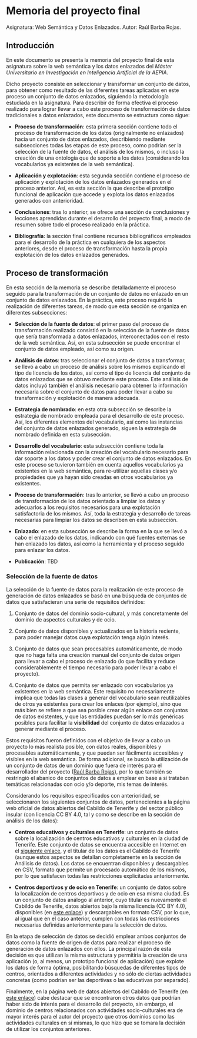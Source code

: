 # Memoria del proyecto final

Asignatura: Web Semántica y Datos Enlazados.
Autor: Raúl Barba Rojas.

## Introducción

En este documento se presenta la memoria del proyecto final de esta asignatura sobre la web semántica y los datos enlazados del *Máster Universitario en Investigación en Inteligencia Artificial de la AEPIA*.

Dicho proyecto consiste en seleccionar y transformar un conjunto de datos, para obtener como resultado de las diferentes tareas aplicadas en este proceso un conjunto de datos enlazados, siguiendo la metodología estudiada en la asignatura. Para describir de forma efectiva el proceso realizado para lograr llevar a cabo este proceso de transformación de datos tradicionales a datos enlazados, este documento se estructura como sigue:

- **Proceso de transformación**: esta primera sección contiene todo el proceso de transformación de los datos (originalmente no enlazados) hacia un conjunto de datos enlazados, describiendo mediante subsecciones todas las etapas de este proceso, como podrían ser la selección de la fuente de datos, el análisis de los mismos, o incluso la creación de una ontología que de soporte a los datos (considerando los vocabularios ya existentes de la web semántica). 

- **Aplicación y explotación**: esta segunda sección contiene el proceso de aplicación y explotación de los datos enlazados generados en el proceso anterior. Así, es esta sección la que describe el prototipo funcional de aplicación que accede y explota los datos enlazados generados con anterioridad.

- **Conclusiones**: tras lo anterior, se ofrece una sección de conclusiones y lecciones aprendidas durante el desarrollo del proyecto final, a modo de resumen sobre todo el proceso realizado en la práctica.

- **Bibliografía**: la sección final contiene recursos bibliográficos empleados para el desarrollo de la práctica en cualquiera de los aspectos anteriores, desde el proceso de transformación hasta la propia explotación de los datos enlazados generados.

## Proceso de transformación

En esta sección de la memoria se describe detalladamente el proceso seguido para la transformación de un conjunto de datos no enlazado en un conjunto de datos enlazados. En la práctica, este proceso requirió la realización de diferentes tareas, de modo que esta sección se organiza en diferentes subsecciones:

- **Selección de la fuente de datos**: el primer paso del proceso de transformación realizado consistió en la selección de la fuente de datos que sería transformada a datos enlazados, interconectados con el resto de la web semántica. Así, en esta subsección se puede encontrar el conjunto de datos empleado, así como su origen.

- **Análisis de datos**: tras seleccionar el conjunto de datos a transformar, se llevó a cabo un proceso de análisis sobre los mismos explicando el tipo de licencia de los datos, así como el tipo de licencia del conjunto de datos enlazados que se obtuvo mediante este proceso. Este análisis de datos incluyó también el análisis necesario para obtener la información necesaria sobre el conjunto de datos para poder llevar a cabo su transformación y explotación de manera adecuada.

- **Estrategia de nombrado**: en esta otra subsección se describe la estrategia de nombrado empleada para el desarrollo de este proceso. Así, los diferentes elementos del vocabulario, así como las instancias del conjunto de datos enlazados generado, siguen la estrategia de nombrado definida en esta subsección.

- **Desarrollo del vocabulario**: esta subsección contiene toda la información relacionada con la creación del vocabulario necesario para dar soporte a los datos y poder crear el conjunto de datos enlazados. En este proceso se tuvieron también en cuenta aquellos vocabularios ya existentes en la web semántica, para re-utilizar aquellas clases y/o propiedades que ya hayan sido creadas en otros vocabularios ya existentes.

- **Proceso de transformación**: tras lo anterior, se llevó a cabo un proceso de transformación de los datos orientado a limpiar los datos y adecuarlos a los requisitos necesarios para una explotación satisfactoria de los mismos. Así, toda la estrategia y desarrollo de tareas necesarias para limpiar los datos se describen en esta subsección.

- **Enlazado**: en esta subsección se describe la forma en la que se llevó a cabo el enlazado de los datos, indicando con qué fuentes externas se han enlazado los datos, así como la herramienta y el proceso seguido para enlazar los datos.

- **Publicación**: TBD


### Selección de la fuente de datos

La selección de la fuente de datos para la realización de este proceso de generación de datos enlazados se basó en una búsqueda de conjuntos de datos que satisfacieran una serie de requisitos definidos:

1. Conjunto de datos del dominio socio-cultural, y más concretamente del dominio de aspectos culturales y de ocio.

2. Conjunto de datos disponibles y actualizados en la historia reciente, para poder manejar datos cuya explotación tenga algún interés.

3. Conjunto de datos que sean procesables automáticamente, de modo que no haga falta una creación manual del conjunto de datos origen para llevar a cabo el proceso de enlazado (lo que facilita y reduce considerablemente el tiempo necesario para poder llevar a cabo el proyecto).

4. Conjunto de datos que permita ser enlazado con vocabularios ya existentes en la web semántica. Este requisito no necesariamente implica que todas las clases a generar del vocabulario sean reutilizables de otros ya existentes para crear los enlaces (por ejemplo), sino que más bien se refiere a que sea posible crear algún enlace con conjuntos de datos existentes, y que las entidades puedan ser lo más genéricas posibles para facilitar la **visibilidad** del conjunto de datos enlazados a generar mediante el proceso.

Estos requisitos fueron definidos con el objetivo de llevar a cabo un proyecto lo más realista posible, con datos reales, disponibles y procesables automáticamente, y que puedan ser fácilmente accesibles y visibles en la web semántica. De forma adicional, se buscó la utilización de un conjunto de datos de un dominio que fuera de interés para el desarrollador del proyecto ([Raúl Barba Rojas](https://github.com/RaulBarbaRojas)), por lo que también se restringió el abanico de conjuntos de datos a emplear en base a si trataban temáticas relacionadas con ocio y/o deporte, mis temas de interés.

Considerando los requisitos especificados con anterioridad, se seleccionaron los siguientes conjuntos de datos, pertenecientes a la página web oficial de datos abiertos del Cabildo de Tenerife y del sector público insular (con licencia CC BY 4.0, tal y como se describe en la sección de análisis de los datos):

- **Centros educativos y culturales en Tenerife**: un conjunto de datos sobre la localización de centros educativos y culturales en la ciudad de Tenerife. Este conjunto de datos se encuentra accesible en Internet en el [siguiente enlace](https://datos.tenerife.es/es/datos/conjuntos-de-datos/centros-educativos-y-culturales-en-tenerife?return=aHR0cHM6Ly9kYXRvcy50ZW5lcmlmZS5lcy9lcy9kYXRvcy9jb25qdW50b3MtZGUtZGF0b3M=), y el titular de los datos es el Cabildo de Tenerife (aunque estos aspectos se detallan completamente en la sección de Análisis de datos). Los datos se encuentran disponibles y descargables en CSV, formato que permite un procesado automático de los mismos, por lo que satisfacen todas las restricciones explicitadas anteriormente.

- **Centros deportivos y de ocio en Tenerife**: un conjunto de datos sobre la localización de centros deportivos y de ocio en esa misma ciudad. Es un conjunto de datos análogo al anterior, cuyo titular es nuevamente el Cabildo de Tenerife, datos abiertos bajo la misma licencia (CC BY 4.0), disponibles (en [este enlace](https://datos.tenerife.es/es/datos/conjuntos-de-datos/centros-deportivos-y-de-ocio-en-tenerife?return=aHR0cHM6Ly9kYXRvcy50ZW5lcmlmZS5lcy9lcy9kYXRvcy9jb25qdW50b3MtZGUtZGF0b3M=)) y descargables en formato CSV, por lo que, al igual que en el caso anterior, cumplen con todas las restricciones necesarias definidas anteriormente para la selección de datos.

En la etapa de selección de datos se decidió emplear ambos conjuntos de datos como la fuente de origen de datos para realizar el proceso de generación de datos enlazados con ellos. La principal razón de esta decisión es que utilizan la misma estructura y permitiría la creación de una aplicación (o, al menos, un prototipo funcional de aplicación) que explote los datos de forma óptima, posibilitando búsquedas de diferentes tipos de centros, orientados a diferentes actividades y no sólo de ciertas actividades concretas (como podrían ser las deportivas o las educativas por separado).

Finalmente, en la página web de datos abiertos del Cabildo de Tenerife (en [este enlace](https://datos.tenerife.es/es/datos/conjuntos-de-datos?filter[groups][0]=cultura-ocio)) cabe destacar que se encontraron otros datos que podrían haber sido de interés para el desarrollo del proyecto, sin embargo, el dominio de centros relacionados con actividades socio-culturales era de mayor interés para el autor del proyecto que otros dominios como las actividades culturales en sí mismas, lo que hizo que se tomara la decisión de utilizar los conjuntos anteriores. 